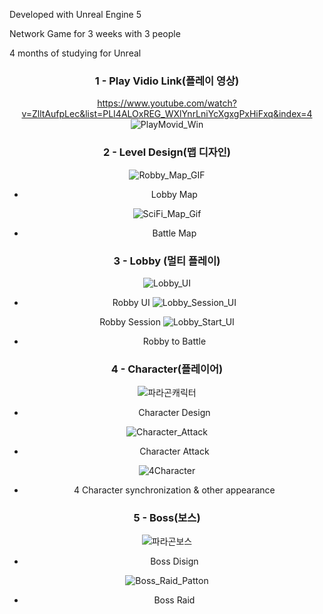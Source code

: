 Developed with Unreal Engine 5 

Network Game for 3 weeks with 3 people

4 months of studying for Unreal

<div align="center">

  
### 1 - Play Vidio Link(플레이 영상)

https://www.youtube.com/watch?v=ZlltAufpLec&list=PLI4ALOxREG_WXlYnrLniYcXgxgPxHiFxq&index=4
![PlayMovid_Win](https://github.com/user-attachments/assets/b1ab786b-9e89-4b4f-a309-95b70b51f75d)


### 2 - Level Design(맵 디자인)

![Robby_Map_GIF](https://github.com/user-attachments/assets/9e5fb97c-6c97-460e-81d4-eaf96f12e769)

- Lobby Map 

  
![SciFi_Map_Gif](https://github.com/user-attachments/assets/3b3a98f2-204c-4ebb-a8f2-b58370e55ae9)

- Battle Map 


### 3 - Lobby (멀티 플레이)
![Lobby_UI](https://github.com/user-attachments/assets/d72d2778-7887-4503-a262-4bdca029bf92)
- Robby UI 
![Lobby_Session_UI](https://github.com/user-attachments/assets/7aff6212-7eca-4af2-a8a4-aef13da557f9)

 Robby Session 
![Lobby_Start_UI](https://github.com/user-attachments/assets/7c6e25a9-5515-40c5-8beb-d04621cd3917)
- Robby to Battle 


### 4 - Character(플레이어)
![파라곤캐릭터](https://github.com/user-attachments/assets/14230d04-aeec-43b6-8167-f106728dcc3d)
- Character Design 

![Character_Attack](https://github.com/user-attachments/assets/1dab2373-4f7c-4862-bbd1-5cb6dbff5f2c)

- Character Attack 

![4Character](https://github.com/user-attachments/assets/991496fb-85f7-4af9-bc4f-a4474c6685a8)

- 4 Character synchronization & other appearance


### 5 - Boss(보스)
![파라곤보스](https://github.com/user-attachments/assets/99cbb84e-f90c-45c2-92fc-db4ede202632)

- Boss Disign

![Boss_Raid_Patton](https://github.com/user-attachments/assets/f6e934e0-21ad-4458-a8ef-2af70a6ebd9a)

- Boss Raid


</div>
  


